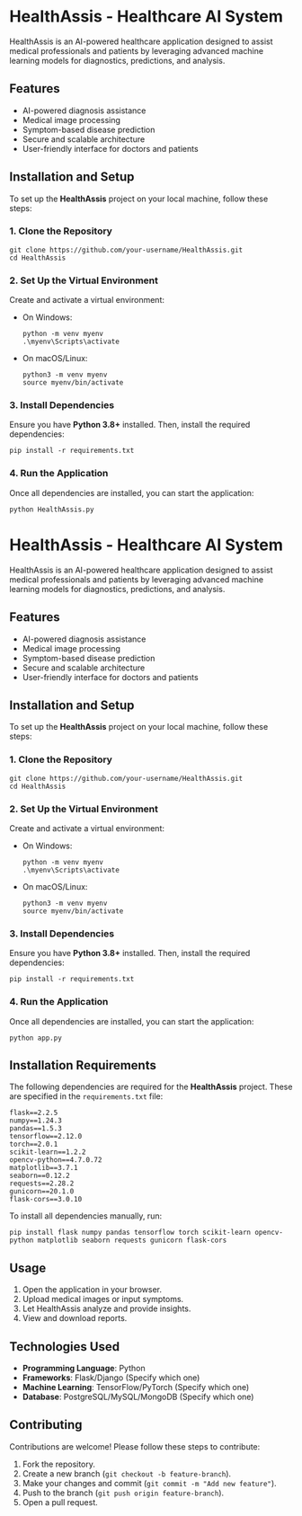 # HealthAssis - Healthcare AI System

HealthAssis is an AI-powered healthcare application designed to assist medical professionals and patients by leveraging advanced machine learning models for diagnostics, predictions, and analysis.

## Features

- AI-powered diagnosis assistance
- Medical image processing
- Symptom-based disease prediction
- Secure and scalable architecture
- User-friendly interface for doctors and patients

## Installation and Setup

To set up the **HealthAssis** project on your local machine, follow these steps:

### 1. Clone the Repository

```
git clone https://github.com/your-username/HealthAssis.git
cd HealthAssis
```

### 2. Set Up the Virtual Environment

Create and activate a virtual environment:

- On Windows:
  ```
  python -m venv myenv
  .\myenv\Scripts\activate
  ```
- On macOS/Linux:
  ```
  python3 -m venv myenv
  source myenv/bin/activate
  ```

### 3. Install Dependencies

Ensure you have **Python 3.8+** installed. Then, install the required dependencies:

```
pip install -r requirements.txt
```

### 4. Run the Application

Once all dependencies are installed, you can start the application:

```
python HealthAssis.py
```
# HealthAssis - Healthcare AI System

HealthAssis is an AI-powered healthcare application designed to assist medical professionals and patients by leveraging advanced machine learning models for diagnostics, predictions, and analysis.

## Features

- AI-powered diagnosis assistance
- Medical image processing
- Symptom-based disease prediction
- Secure and scalable architecture
- User-friendly interface for doctors and patients

## Installation and Setup

To set up the **HealthAssis** project on your local machine, follow these steps:

### 1. Clone the Repository

```
git clone https://github.com/your-username/HealthAssis.git
cd HealthAssis
```

### 2. Set Up the Virtual Environment

Create and activate a virtual environment:

- On Windows:
  ```
  python -m venv myenv
  .\myenv\Scripts\activate
  ```
- On macOS/Linux:
  ```
  python3 -m venv myenv
  source myenv/bin/activate
  ```

### 3. Install Dependencies

Ensure you have **Python 3.8+** installed. Then, install the required dependencies:

```
pip install -r requirements.txt
```

### 4. Run the Application

Once all dependencies are installed, you can start the application:

```
python app.py
```

## Installation Requirements

The following dependencies are required for the **HealthAssis** project. These are specified in the `requirements.txt` file:

```
flask==2.2.5
numpy==1.24.3
pandas==1.5.3
tensorflow==2.12.0
torch==2.0.1
scikit-learn==1.2.2
opencv-python==4.7.0.72
matplotlib==3.7.1
seaborn==0.12.2
requests==2.28.2
gunicorn==20.1.0
flask-cors==3.0.10
```

To install all dependencies manually, run:

```
pip install flask numpy pandas tensorflow torch scikit-learn opencv-python matplotlib seaborn requests gunicorn flask-cors
```

## Usage

1. Open the application in your browser.
2. Upload medical images or input symptoms.
3. Let HealthAssis analyze and provide insights.
4. View and download reports.

## Technologies Used

- **Programming Language**: Python
- **Frameworks**: Flask/Django (Specify which one)
- **Machine Learning**: TensorFlow/PyTorch (Specify which one)
- **Database**: PostgreSQL/MySQL/MongoDB (Specify which one)

## Contributing

Contributions are welcome! Please follow these steps to contribute:

1. Fork the repository.
2. Create a new branch (`git checkout -b feature-branch`).
3. Make your changes and commit (`git commit -m "Add new feature"`).
4. Push to the branch (`git push origin feature-branch`).
5. Open a pull request.
